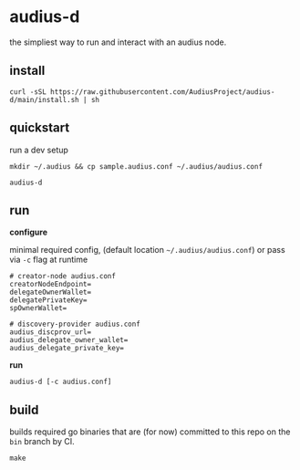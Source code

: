 # audius-d

the simpliest way to run and interact with an audius node.

## install

```
curl -sSL https://raw.githubusercontent.com/AudiusProject/audius-d/main/install.sh | sh
```

## quickstart

run a dev setup

```
mkdir ~/.audius && cp sample.audius.conf ~/.audius/audius.conf

audius-d
```

## run

**configure**

minimal required config, (default location `~/.audius/audius.conf`) or pass via `-c` flag at runtime

```
# creator-node audius.conf
creatorNodeEndpoint=
delegateOwnerWallet=
delegatePrivateKey=
spOwnerWallet=
```

```
# discovery-provider audius.conf
audius_discprov_url=
audius_delegate_owner_wallet=
audius_delegate_private_key=
```

**run**
```
audius-d [-c audius.conf]
```

## build

builds required go binaries that are (for now) committed to this repo on the `bin` branch by CI.

```
make
```
